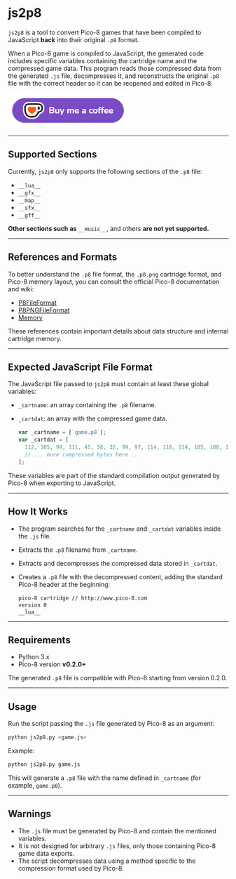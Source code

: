 # js2p8

`js2p8` is a tool to convert Pico-8 games that have been compiled to JavaScript **back** into their original `.p8` format.

When a Pico-8 game is compiled to JavaScript, the generated code includes specific variables containing the cartridge name and the compressed game data. This program reads those compressed data from the generated `.js` file, decompresses it, and reconstructs the original `.p8` file with the correct header so it can be reopened and edited in Pico-8.

[!["Buy Me A Coffee"](coffee.png)](https://ko-fi.com/lowlevel1989)

---

## Supported Sections

Currently, `js2p8` only supports the following sections of the `.p8` file:

* `__lua__`
* `__gfx__`
* `__map__`
* `__sfx__`
* `__gff__`

**Other sections such as** `__music__`, and others **are not yet supported.**

---

## References and Formats

To better understand the `.p8` file format, the `.p8.png` cartridge format, and Pico-8 memory layout, you can consult the official Pico-8 documentation and wiki:

* [P8FileFormat](https://pico-8.fandom.com/wiki/P8FileFormat)
* [P8PNGFileFormat](https://pico-8.fandom.com/wiki/P8PNGFileFormat)
* [Memory](https://pico-8.fandom.com/wiki/Memory)

These references contain important details about data structure and internal cartridge memory.

---

## Expected JavaScript File Format

The JavaScript file passed to `js2p8` must contain at least these global variables:

* `_cartname`: an array containing the `.p8` filename.
* `_cartdat`: an array with the compressed game data.

  ```js
  var _cartname = [`game.p8`];
  var _cartdat = [
    112, 105, 99, 111, 45, 56, 32, 99, 97, 114, 116, 114, 105, 100, 103, 101,
    // ... more compressed bytes here ...
  ];
  ```

These variables are part of the standard compilation output generated by Pico-8 when exporting to JavaScript.

---

## How It Works

* The program searches for the `_cartname` and `_cartdat` variables inside the `.js` file.
* Extracts the `.p8` filename from `_cartname`.
* Extracts and decompresses the compressed data stored in `_cartdat`.
* Creates a `.p8` file with the decompressed content, adding the standard Pico-8 header at the beginning:

  ```
  pico-8 cartridge // http://www.pico-8.com
  version 0
  __lua__
  ```

---

## Requirements

* Python 3.x
* Pico-8 version **v0.2.0+**

The generated `.p8` file is compatible with Pico-8 starting from version 0.2.0.

---

## Usage

Run the script passing the `.js` file generated by Pico-8 as an argument:

```bash
python js2p8.py <game.js>
```

Example:

```bash
python js2p8.py game.js
```

This will generate a `.p8` file with the name defined in `_cartname` (for example, `game.p8`).

---

## Warnings

* The `.js` file must be generated by Pico-8 and contain the mentioned variables.
* It is not designed for arbitrary `.js` files, only those containing Pico-8 game data exports.
* The script decompresses data using a method specific to the compression format used by Pico-8.
